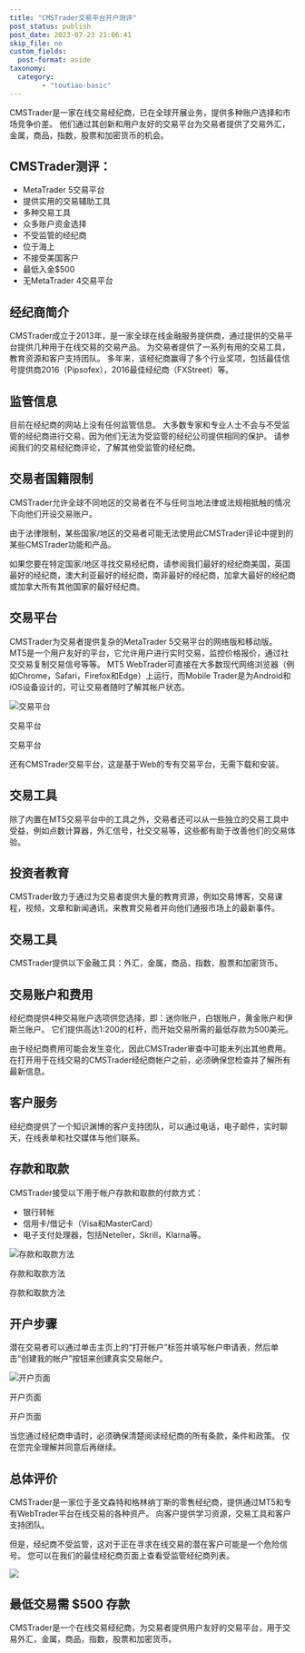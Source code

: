 ```yaml
---
title: "CMSTrader交易平台开户测评"
post_status: publish
post_date: 2023-07-23 21:06:41
skip_file: no
custom_fields: 
  post-format: aside
taxonomy:
  category:
        - "toutiao-basic"
---
```


CMSTrader是一家在线交易经纪商，已在全球开展业务，提供多种账户选择和市场竞争价差。 他们通过其创新和用户友好的交易平台为交易者提供了交易外汇，金属，商品，指数，股票和加密货币的机会。

## CMSTrader测评：

- MetaTrader 5交易平台
- 提供实用的交易辅助工具
- 多种交易工具
- 众多账户资金选择
- 不受监管的经纪商
- 位于海上
- 不接受美国客户
- 最低入金$500
- 无MetaTrader 4交易平台

## 经纪商简介

CMSTrader成立于2013年，是一家全球在线金融服务提供商，通过提供的交易平台提供几种用于在线交易的交易产品。 为交易者提供了一系列有用的交易工具，教育资源和客户支持团队。 多年来，该经纪商赢得了多个行业奖项，包括最佳信号提供商2016（Pipsofex），2016最佳经纪商（FXStreet）等。

## 监管信息

目前在经纪商的网站上没有任何监管信息。 大多数专家和专业人士不会与不受监管的经纪商进行交易，因为他们无法为受监管的经纪公司提供相同的保护。 请参阅我们的交易经纪商评论，了解其他受监管的经纪商。

## 交易者国籍限制

CMSTrader允许全球不同地区的交易者在不与任何当地法律或法规相抵触的情况下向他们开设交易账户。

由于法律限制，某些国家/地区的交易者可能无法使用此CMSTrader评论中提到的某些CMSTrader功能和产品。

如果您要在特定国家/地区寻找交易经纪商，请参阅我们最好的经纪商美国，英国最好的经纪商，澳大利亚最好的经纪商，南非最好的经纪商，加拿大最好的经纪商或加拿大所有其他国家的最好经纪商。

## 交易平台

CMSTrader为交易者提供复杂的MetaTrader 5交易平台的网络版和移动版。 MT5是一个用户友好的平台，它允许用户进行实时交易，监控价格报价，通过社交交易复制交易信号等等。 MT5 WebTrader可直接在大多数现代网络浏览器（例如Chrome，Safari，Firefox和Edge）上运行，而Mobile Trader是为Android和iOS设备设计的，可让交易者随时了解其帐户状态。

![交易平台](https://cdn.fendou.la/funstoutiao/2020/11/CMSTrader-Review-Trading-Platform-1024x359.jpg "交易平台")

交易平台

交易平台

还有CMSTrader交易平台，这是基于Web的专有交易平台，无需下载和安装。

## 交易工具

除了内置在MT5交易平台中的工具之外，交易者还可以从一些独立的交易工具中受益，例如点数计算器，外汇信号，社交交易等，这些都有助于改善他们的交易体验。

## 投资者教育

CMSTrader致力于通过为交易者提供大量的教育资源，例如交易博客，交易课程，视频，文章和新闻通讯，来教育交易者并向他们通报市场上的最新事件。

## 交易工具

CMSTrader提供以下金融工具：外汇，金属，商品，指数，股票和加密货币。

## 交易账户和费用

经纪商提供4种交易账户选项供您选择，即：迷你账户，白银账户，黄金账户和伊斯兰账户。 它们提供高达1:200的杠杆，而开始交易所需的最低存款为500美元。

由于经纪商费用可能会发生变化，因此CMSTrader审查中可能未列出其他费用。 在打开用于在线交易的CMSTrader经纪商帐户之前，必须确保您检查并了解所有最新信息。

## 客户服务

经纪商提供了一个知识渊博的客户支持团队，可以通过电话，电子邮件，实时聊天，在线表单和社交媒体与他们联系。

## 存款和取款

CMSTrader接受以下用于帐户存款和取款的付款方式：

- 银行转帐
- 信用卡/借记卡（Visa和MasterCard）
- 电子支付处理器，包括Neteller，Skrill，Klarna等。

![存款和取款方法](https://cdn.fendou.la/funstoutiao/2020/11/CMSTrader-Review-Deposit-and-Withdrawal-Methods-1024x460.jpg "存款和取款方法")

存款和取款方法

存款和取款方法

## 开户步骤

潜在交易者可以通过单击主页上的“打开帐户”标签并填写帐户申请表，然后单击“创建我的帐户”按钮来创建真实交易帐户。

![开户页面](https://cdn.fendou.la/funstoutiao/2020/11/CMSTrader-Review-Account-Opening-Page.jpg "开户页面")

开户页面

开户页面

当您通过经纪商申请时，必须确保清楚阅读经纪商的所有条款，条件和政策。 仅在您完全理解并同意后再继续。

## 总体评价

CMSTrader是一家位于圣文森特和格林纳丁斯的零售经纪商，提供通过MT5和专有WebTrader平台在线交易的各种资产。 向客户提供学习资源，交易工具和客户支持团队。

但是，经纪商不受监管，这对于正在寻求在线交易的潜在客户可能是一个危险信号。 您可以在我们的最佳经纪商页面上查看受监管经纪商列表。

![](https://cdn.fendou.la/funstoutiao/2020/11/CMSTrader-Logo.png)

## 最低交易需 **$500** 存款

CMSTrader是一个在线交易经纪商，为交易者提供用户友好的交易平台，用于交易外汇，金属，商品，指数，股票和加密货币。
